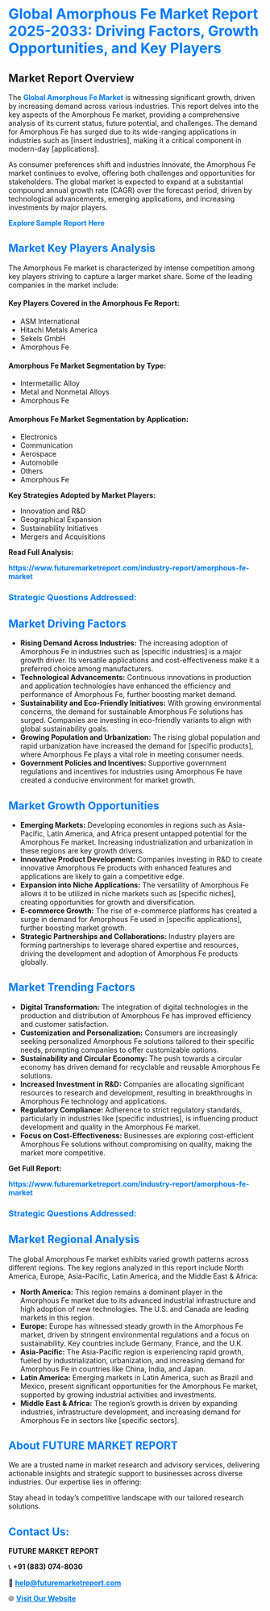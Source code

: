 <h1 style="color: #007BFF;">Global Amorphous Fe Market Report 2025-2033: Driving Factors, Growth Opportunities, and Key Players</h1>

<section id="overview">
<h2>Market Report Overview</h2>
<p>The <a href="https://www.futuremarketreport.com/industry-report/amorphous-fe-market" style="color: #007BFF; text-decoration: none;"><strong>Global Amorphous Fe Market</strong></a> is witnessing significant growth, driven by increasing demand across various industries. This report delves into the key aspects of the Amorphous Fe market, providing a comprehensive analysis of its current status, future potential, and challenges. The demand for Amorphous Fe has surged due to its wide-ranging applications in industries such as [insert industries], making it a critical component in modern-day [applications].</p>
<p>As consumer preferences shift and industries innovate, the Amorphous Fe market continues to evolve, offering both challenges and opportunities for stakeholders. The global market is expected to expand at a substantial compound annual growth rate (CAGR) over the forecast period, driven by technological advancements, emerging applications, and increasing investments by major players.</p>
</section>

<section id="overview">
<p><a href="https://www.futuremarketreport.com/request-sample/reportId=97438" style="color: #007BFF; text-decoration: none;"><strong>Explore Sample Report Here</strong></a></p>
</section>

<section id="key-players">
<h2 style="color: #007BFF;">Market Key Players Analysis</h2>
<p>The Amorphous Fe market is characterized by intense competition among key players striving to capture a larger market share. Some of the leading companies in the market include:</p>
<h4>Key Players Covered in the Amorphous Fe Report:</h4>
<ul><li>ASM International</li><li>Hitachi Metals America</li><li>Sekels GmbH</li><li>Amorphous Fe</li></ul>
<h4>Amorphous Fe Market Segmentation by Type:</h4>
<ul><li>Intermetallic Alloy</li><li>Metal and Nonmetal Alloys</li><li>Amorphous Fe</li></ul>

<h4>Amorphous Fe Market Segmentation by Application:</h4>
<ul><li>Electronics</li><li>Communication</li><li>Aerospace</li><li>Automobile</li><li>Others</li><li>Amorphous Fe</li></ul>
<p><strong>Key Strategies Adopted by Market Players:</strong></p>
<ul>
<li>Innovation and R&D</li>
<li>Geographical Expansion</li>
<li>Sustainability Initiatives</li>
<li>Mergers and Acquisitions</li>
</ul>
</section>

<section>
<p><strong>Read Full Analysis: </strong></p><a href="https://www.futuremarketreport.com/industry-report/amorphous-fe-market" style="color: #007BFF; text-decoration: none;"><strong>https://www.futuremarketreport.com/industry-report/amorphous-fe-market</strong></a>
<h3 style="color: #007BFF;">Strategic Questions Addressed:</h3>
</section>

<section id="driving-factors">
<h2 style="color: #007BFF;">Market Driving Factors</h2>
<ul>
<li><strong>Rising Demand Across Industries:</strong> The increasing adoption of Amorphous Fe in industries such as [specific industries] is a major growth driver. Its versatile applications and cost-effectiveness make it a preferred choice among manufacturers.</li>
<li><strong>Technological Advancements:</strong> Continuous innovations in production and application technologies have enhanced the efficiency and performance of Amorphous Fe, further boosting market demand.</li>
<li><strong>Sustainability and Eco-Friendly Initiatives:</strong> With growing environmental concerns, the demand for sustainable Amorphous Fe solutions has surged. Companies are investing in eco-friendly variants to align with global sustainability goals.</li>
<li><strong>Growing Population and Urbanization:</strong> The rising global population and rapid urbanization have increased the demand for [specific products], where Amorphous Fe plays a vital role in meeting consumer needs.</li>
<li><strong>Government Policies and Incentives:</strong> Supportive government regulations and incentives for industries using Amorphous Fe have created a conducive environment for market growth.</li>
</ul>
</section>

<section id="growth-opportunities">
<h2 style="color: #007BFF;">Market Growth Opportunities</h2>
<ul>
<li><strong>Emerging Markets:</strong> Developing economies in regions such as Asia-Pacific, Latin America, and Africa present untapped potential for the Amorphous Fe market. Increasing industrialization and urbanization in these regions are key growth drivers.</li>
<li><strong>Innovative Product Development:</strong> Companies investing in R&D to create innovative Amorphous Fe products with enhanced features and applications are likely to gain a competitive edge.</li>
<li><strong>Expansion into Niche Applications:</strong> The versatility of Amorphous Fe allows it to be utilized in niche markets such as [specific niches], creating opportunities for growth and diversification.</li>
<li><strong>E-commerce Growth:</strong> The rise of e-commerce platforms has created a surge in demand for Amorphous Fe used in [specific applications], further boosting market growth.</li>
<li><strong>Strategic Partnerships and Collaborations:</strong> Industry players are forming partnerships to leverage shared expertise and resources, driving the development and adoption of Amorphous Fe products globally.</li>
</ul>
</section>

<section id="trending-factors">
<h2 style="color: #007BFF;">Market Trending Factors</h2>
<ul>
<li><strong>Digital Transformation:</strong> The integration of digital technologies in the production and distribution of Amorphous Fe has improved efficiency and customer satisfaction.</li>
<li><strong>Customization and Personalization:</strong> Consumers are increasingly seeking personalized Amorphous Fe solutions tailored to their specific needs, prompting companies to offer customizable options.</li>
<li><strong>Sustainability and Circular Economy:</strong> The push towards a circular economy has driven demand for recyclable and reusable Amorphous Fe solutions.</li>
<li><strong>Increased Investment in R&D:</strong> Companies are allocating significant resources to research and development, resulting in breakthroughs in Amorphous Fe technology and applications.</li>
<li><strong>Regulatory Compliance:</strong> Adherence to strict regulatory standards, particularly in industries like [specific industries], is influencing product development and quality in the Amorphous Fe market.</li>
<li><strong>Focus on Cost-Effectiveness:</strong> Businesses are exploring cost-efficient Amorphous Fe solutions without compromising on quality, making the market more competitive.</li>
</ul>
</section>

<section>
<p><strong>Get Full Report: </strong></p><a href="https://www.futuremarketreport.com/industry-report/amorphous-fe-market" style="color: #007BFF; text-decoration: none;"><strong>https://www.futuremarketreport.com/industry-report/amorphous-fe-market</strong></a>
<h3 style="color: #007BFF;">Strategic Questions Addressed:</h3>
</section>


<section id="regional-analysis">
<h2 style="color: #007BFF;">Market Regional Analysis</h2>
<p>The global Amorphous Fe market exhibits varied growth patterns across different regions. The key regions analyzed in this report include North America, Europe, Asia-Pacific, Latin America, and the Middle East & Africa:</p>
<ul>
<li><strong>North America:</strong> This region remains a dominant player in the Amorphous Fe market due to its advanced industrial infrastructure and high adoption of new technologies. The U.S. and Canada are leading markets in this region.</li>
<li><strong>Europe:</strong> Europe has witnessed steady growth in the Amorphous Fe market, driven by stringent environmental regulations and a focus on sustainability. Key countries include Germany, France, and the U.K.</li>
<li><strong>Asia-Pacific:</strong> The Asia-Pacific region is experiencing rapid growth, fueled by industrialization, urbanization, and increasing demand for Amorphous Fe in countries like China, India, and Japan.</li>
<li><strong>Latin America:</strong> Emerging markets in Latin America, such as Brazil and Mexico, present significant opportunities for the Amorphous Fe market, supported by growing industrial activities and investments.</li>
<li><strong>Middle East & Africa:</strong> The region’s growth is driven by expanding industries, infrastructure development, and increasing demand for Amorphous Fe in sectors like [specific sectors].</li>
</ul>
</section>

<footer>
<h2 style="color: #007BFF;">About FUTURE MARKET REPORT</h2>
<p>We are a trusted name in market research and advisory services, delivering actionable insights and strategic support to businesses across diverse industries. Our expertise lies in offering:</p>

<p>Stay ahead in today’s competitive landscape with our tailored research solutions.</p>

<h2 style="color: #007BFF;">Contact Us:</h2>
<p><strong>FUTURE MARKET REPORT</strong></p>
<p>📞 <strong>+91 (883) 074-8030</strong></p>
<p>📧 <strong><a href="mailto:help@futuremarketreport.com" style="color: #007BFF;">help@futuremarketreport.com</a></strong></p>
<p>🌐 <strong><a href="https://www.futuremarketreport.com/" style="color: #007BFF;">Visit Our Website</a></strong></p>
</footer>